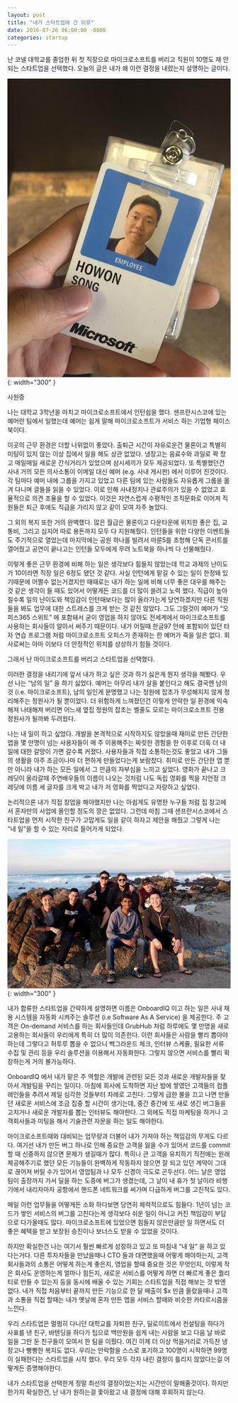 ```yaml
---
layout: post
title: "내가 스타트업에 간 이유"
date: 2016-07-26 06:00:00 -0800
categories: startup
---
```


난 코넬 대학교를 졸업한 뒤 첫 직장으로 마이크로소프트를 버리고 직원이 10명도 채 안되는 스타트업을 선택했다. 오늘의 글은 내가 왜 이런 결정을 내렸는지 설명하는 글이다.

![Microsoft Badge](/assets/posts/2016-07-26-why-startup/badge.jpg){: width="300" }

사원증

나는 대학교 3학년을 마치고 마이크로소프트에서 인턴쉽을 했다. 샌프란시스코에 있는 예머란 팀에서 일했는데 예머는 쉽게 말해 마이크로소프트가 서비스 하는 기업형 페이스북이다.

이곳의 근무 환경은 더할 나위없이 좋았다. 출퇴근 시간이 자유로운건 물론이고 특별히 미팅이 있지 않는 이상 집에서 일을 해도 상관 없었다. 냉장고는 음료수와 과일로 꽉 찼고 매일매일 새로운 간식거리가 있었으며 삼시세끼가 모두 제공되었다. 또 특별했던건 사내 거의 모든 의사소통이 이메일 대신 예머 (e.g. 사내 게시판) 에서 이루어 진것이다. 각 팀마다 예머 내에 그룹을 가지고 있었고 다른 팀에 있는 사람들도 자유롭게 그룹을 옮겨 다니며 글들을 읽을 수 있었다. 이로 인해 사내정치나 관료주의가 있을 수 없었고 효율적으로 의견 조율을 할 수 있었다. 이것은 자연스럽게 수평적인 조직문화로 이어져 직원들은 퇴근 후에도 직급을 가리지 않고 같이 모여 자주 놀았다.

그 외의 복지 또한 거의 완벽했다. 많은 월급은 물론이고 다운타운에 위치한 좋은 집, 교통비, 그리고 심지어 따로 용돈까지 모두 다 지원해줬다. 인턴들을 위한 다양한 이벤트들도 주기적으로 열었는데 마지막에는 공원 하나를 빌려서 마룬5를 초청해 단독 콘서트를 열어줬고 공연이 끝나고는 인턴들 모두에게 무려 노트북을 하나씩 다 선물해줬다.

이렇게 좋은 근무 환경에 비해 하는 일은 생각보다 힘들지 않았는데 학교 과제의 난이도가 10이라면 직장 일은 6정도 됐던 것 같다. 사실 인턴에게 맡길 수 있는 일이 한정돼 있기때문에 어쩔수 없는거겠지만 때때로는 내가 하는 일에 비해 너무 좋은 대우를 해주는 것 같은 생각이 들 때도 있어서 어떻게든 코드를 더 많이 쓸려고 노력 했다. 직급이 높아질수록 일의 난이도와 책임감이 인턴때보다는 많이 올라가는게 당연하겠지만 다른 직원들을 봐도 업무에 대한 스트레스를 크게 받는 것 같진 않았다. 그도 그럴것이 예머가 “오피스365 스위트” 에 포함돼서 굳이 영업을 하지 않아도 전세계에서 마이크로소프트를 사용하는 회사들이 알아서 써주기 때문이다. 내가 어릴때 한글97 안에 포함되어 있던 타자 연습 프로그램 처럼 마이크로소프트 오피스가 존재하는 한 예머가 죽을 일은 없다. 회사로써는 아마 이보다 더 안정적인 위치를 상상하기 힘들 것이다.

그래서 난 마이크로소프트를 버리고 스타트업을 선택했다.

이러한 결정을 내리기에 앞서 내가 하고 싶은 것과 하기 싫은게 뭔지 생각을 해봤다. 우선 나는 “남의 일” 을 하기 싫었다. 예머는 아무리 내가 살을 붙인다고 해도 결국엔 남의 것 (i.e. 마이크로소프트), 남의 일인게 분명했고 나는 정원에 잡초가 무성해지지 않게 정리해주는 정원사가 될 뿐이었다. 더 위험하게 느껴졌던건 이렇게 안락한 일 환경에 익숙해져 나태해져 버리면 어느새 옆집 정원의 잡초는 벨줄도 모르는 마이크로소프트 전용 정원사가 될까봐 두려웠다.

나는 내 일이 하고 싶었다. 개발을 본격적으로 시작하지도 않았을때 재미로 만든 간단한 앱을 몇 만명이 넘는 사용자들이 매 주 이용해주는 짜릿한 경험을 한 이후로 더욱 더 내 일에 대한 갈망이 가면 갈수록 커졌다. 사용자들과 직접 소통하는것도 좋았고 내가 그들의 생활을 아주 조금이나마 더 편하게 만들었다는게 보람찼다. 취미로 만든 간단한 앱 뿐만 아니라 내가 하는 모든 일에서 그 만큼의 자부심을 느끼고 싶었다. 영화가 끝나고 크레딧이 올라갈때 주연배우들의 이름이 나오는 것처럼 나도 독립 영화를 찍을 지언정 크레딧에 이름 세 글자를 크게 박고 내가 저 영화를 찍었다고 자랑하고 싶었다.

논리적으론 내가 직접 창업을 해야했지만 나는 아쉽게도 유명한 누구들 처럼 집 창고에서 혼자만의 사업에 올인할 정도의 깡은 없었다. 그런데 마침 그때 샌프란시스코에서 스타트업을 먼저 시작한 친구가 고맙게도 일을 같이 하자고 제안을 해줬고 그렇게 나는 “내 일”을 할 수 있는 자리로 들어가게 되었다.

![Fountain, 2016](/assets/posts/2016-07-26-why-startup/obiq.jpg){: width="300" }

내가 합류한 스타트업을 간략하게 설명하면 이름은 OnboardIQ 이고 하는 일은 사내 채용 시스템을 자동화 시켜주는 솔루션 (i.e Software As A Service) 을 제공한다. 주 고객은 On-demand 서비스를 하는 회사들인데 GrubHub 처럼 하루에도 몇 만명을 새로 고용하는 회사들이 우리에게 특히 더 많이 의존한다. 이런 회사들은 사람을 빨리 뽑아야 하는데 그렇다고 허투루 뽑을 수 없으니 백그라운드 체크, 인터뷰 스케쥴, 필요한 서류 수집 및 관리 등을 우리 솔루션을 이용해서 자동화한다. 그렇지 않으면 서비스를 빨리 확장하는게 거의 불가능하다.

OnboardIQ 에서 내가 맡은 주 역할은 개발에 관련된 모든 것과 새로운 개발자들을 찾아서 개발팀을 꾸리는 일이다. 아침에 회사에 도착하면 지난 밤에 쌓였던 고객들의 컴플레인들을 추려서 제일 심각한 것들부터 차례로 고친다. 그렇게 급한 불을 끄고 나면 만들던 새로운 서비스에 조금 집중 할 시간이 생기는데, 중간 중간에 또 새로 생긴 버그들을 고치거나 새로운 개발자를 뽑는 인터뷰도 해야한다. 그 외에도 직접 마케팅을 하거나 고객회사들과 미팅을 해서 기술관련 자문을 하는 일도 해야한다.

마이크로소프트때와 대비되는 업무량과 더불어 내가 가져야 하는 책임감의 무게도 다르다. 여기선 내가 만든 버그 하나로 인해 중요한 고객을 잃을 수가 있어서 코드를 commit 할 때 신중하지 않으면 문제가 생길때가 많다. 특히나 큰 고객을 유치하기 직전에는 원래 제공해주기로 했던 모든 기능들이 완벽하게 작동하지 않으면 잘 되고 있던 계약이 그대로 끊어져 버릴 수가 있어서 영업팀과 나 모두 신경이 극도로 곤두선다. 어느 날은 영업팀이 출장까지 가서 딜을 하는 도중에 버그가 생겼는데, 그 날이 내 휴가 첫 날이라 비행기에서 내리자마자 공항에서 핸드폰 네트워크를 써가며 다급하게 버그를 고친적도 있다.

매일 이런 업무들을 어떻게든 소화 하다보면 당연히 체력적으로도 힘들다. 1년이 넘는 코드가 쌓인 서비스의 버그를 고친다는게 생각보다 쉬운 일이 아니고 커진 책임감이 부담으로 다가올때도 많다. 마이크로소프트에 있었으면 힘들지 않은만큼만 일 하면서도 더 좋은 혜택을 받고 보장된 승진이나 보너스도 받을 수 있었을 것이다.

하지만 확실한건 나는 여기서 훨씬 빠르게 성장하고 있고 또 마침내 “내 일” 을 하고 있다는거다. 다른 투자자들을 만났을때나 CTO 들과 대면했을때 어떻게 해야하는지, 고객 회사들과의 소통은 어떻게 하는게 좋은지, 영업을 할때 중요한 것은 무엇인지, 이렇게 작은 회사도 운영하는게 얼마나 힘든지, 새로운 서비스를 어떻게 하면 더 빠르게 좋은 퀄리티로 만들 수 있는지 등을 동시에 배울 수 있는 기회는 스타트업을 직접 해보는 것 밖엔 없다. 내가 직접 처음부터 끝까지 만든 기능으로 한 달 매출이 \$x 만큼 올랐을때나 고객과 소통을 직접 할때는 내가 옛날에 혼자 만든 앱을 서비스 할때와 비슷한 카타르시즘을 느낀다.

우리 스타트업은 멀쩡히 다니던 대학교를 자퇴한 친구, 딜로이트에서 컨설팅을 하다가 사표를 낸 친구, 바텐딩을 하다가 팁으로 백만원을 쉽게 내는 사람을 보고 다음 날 바로 일을 그만 둔 친구들이 모여서 한 팀을 이뤘다. 여긴 이제 더 이상 먹을거리로 가득찬 냉장고나 빵빵한 복지도 없다. 우리는 안락함을 스스로 포기하고 100명이 시작하면 99명이 실패한다는 스타트업을 시작 했다. 우리 모두 각자 내린 결정이 틀리지 않았다는걸 어떻게든 증명해야한다.

내가 스타트업을 선택한게 정말 최선의 결정이었는지는 시간만이 말해줄것이다. 하지만 한가지 확실한건, 난 내가 원하는걸 좇아왔고 내 결정에 대해 후회하지 않는다.
